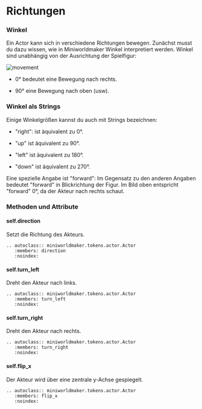 Richtungen
==========

### Winkel

Ein Actor kann sich in verschiedene Richtungen bewegen. Zunächst musst du dazu wissen, wie in Miniworldmaker Winkel interpretiert werden.
Winkel sind unabhängig von der Ausrichtung der Spielfigur:

![movement](/_images/movement.jpg)

  * 0° bedeutet eine Bewegung nach rechts.
  
  * 90° eine Bewegung nach oben (usw).
  
### Winkel als Strings

Einige Winkelgrößen kannst du auch mit Strings bezeichnen:

  * "right": ist äquivalent zu 0°.
  
  * "up" ist äquivalent zu 90°.
  
  * "left" ist äquivalent zu 180°.
  
  * "down" ist äquivalent zu 270°.

Eine spezielle Angabe ist "forward": Im Gegensatz zu den anderen Angaben bedeutet "forward"
 in Blickrichtung der Figur. Im Bild oben entspricht "forward" 0°, da der Akteur nach rechts schaut.

### Methoden und Attribute

#### self.direction

Setzt die Richtung des Akteurs.

```eval_rst
.. autoclass:: miniworldmaker.tokens.actor.Actor
   :members: direction
   :noindex:
```

#### self.turn_left

Dreht den Akteur nach links.

```eval_rst
.. autoclass:: miniworldmaker.tokens.actor.Actor
   :members: turn_left
   :noindex:
```

#### self.turn_right

Dreht den Akteur nach rechts.

```eval_rst
.. autoclass:: miniworldmaker.tokens.actor.Actor
   :members: turn_right
   :noindex:
```

#### self.flip_x

Der Akteur wird über eine zentrale y-Achse gespiegelt.

```eval_rst
.. autoclass:: miniworldmaker.tokens.actor.Actor
   :members: flip_x
   :noindex:
```